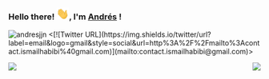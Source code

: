 ### Hello there! <img src="https://github.com/andresjjn/andresjjn/blob/master/hi.gif" width="25px">, I'm [Andrés](https://andresjjn.tech) ! 
<p align="left"> <img src="https://komarev.com/ghpvc/?username=andresjjn" alt="andresjjn" /> <[![Twitter URL](https://img.shields.io/twitter/url?label=email&logo=gmail&style=social&url=http%3A%2F%2Fmailto%3Acontact.ismailhabibi%40gmail.com)](mailto:contact.ismailhabibi@gmail.com)> </p>
<img align='right' src="https://github-readme-stats.vercel.app/api/top-langs/?username=andresjjn&hide=javascript,html">
<img src="https://github-readme-stats.vercel.app/api?username=andresjjn&show_icons=true">
